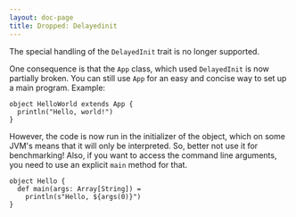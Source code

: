 ```yaml
---
layout: doc-page
title: Dropped: Delayedinit
---
```


The special handling of the `DelayedInit` trait is no longer
supported.

One consequence is that the `App` class, which used `DelayedInit` is
now partially broken. You can still use `App` for an easy and concise
way to set up a main program. Example:

    object HelloWorld extends App {
      println("Hello, world!")
    }

However, the code is now run in the initializer of the object, which on
some JVM's means that it will only be interpreted. So, better not use it
for benchmarking! Also, if you want to access the command line arguments,
you need to use an explicit `main` method for that.

    object Hello {
      def main(args: Array[String]) =
        println(s"Hello, ${args(0)}")
    }


